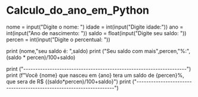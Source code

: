 # Calculo_do_ano_em_Python

nome = input("Digite o nome: ")
idade = int(input("Digite idade:"))
ano = int(input("Ano de nascimento: "))
saldo = float(input("Digite seu saldo: "))
percen = int(input("Digite o percentual: "))

print (nome,"seu saldo é: ",saldo)
print ("Seu saldo com mais",percen,"%:",(saldo * percen)/100+saldo)

print ("--------------------------------------------------------------------")
print (f"Você {nome} que nasceu em {ano} tera um saldo de {percen}%, que sera de R$ {(saldo*percen)/100+saldo}")
print ("--------------------------------------------------------------------")

